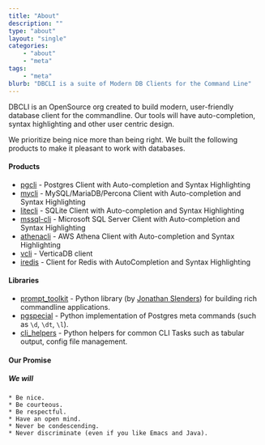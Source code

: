 ```yaml
---
title: "About"
description: ""
type: "about"
layout: "single"
categories:
    - "about"
    - "meta"
tags:
    - "meta"
blurb: "DBCLI is a suite of Modern DB Clients for the Command Line"
---
```


DBCLI is an OpenSource org created to build modern, user-friendly database client for the commandline. Our tools will have auto-completion, syntax highlighting and other user centric design.

We prioritize being nice more than being right. We built the following products to make it pleasant to work with databases.

#### Products

- [pgcli](https://www.pgcli.com) - Postgres Client with Auto-completion and Syntax Highlighting
- [mycli](https://www.mycli.net) - MySQL/MariaDB/Percona Client with Auto-completion and Syntax Highlighting
- [litecli](https://litecli.com) - SQLite Client with Auto-completion and Syntax Highlighting
- [mssql-cli](https://github.com/dbcli/mssql-cli) - Microsoft SQL Server Client with Auto-completion and Syntax Highlighting
- [athenacli](https://github.com/dbcli/athenacli) - AWS Athena Client with Auto-completion and Syntax Highlighting
- [vcli](https://github.com/dbcli/vcli) - VerticaDB client
- [iredis](https://github.com/laixintao/iredis/) -  Client for Redis with AutoCompletion and Syntax Highlighting

#### Libraries

- [prompt_toolkit](https://github.com/jonathanslenders/python-prompt-toolkit) - Python library (by [Jonathan Slenders](https://twitter.com/jonathan_s)) for building rich commandline applications.
- [pgspecial](https://github.com/dbcli/pgspecial) - Python implementation of Postgres meta commands (such as `\d`, `\dt`, `\l`).
- [cli_helpers](https://github.com/dbcli/cli_helpers) - Python helpers for common CLI Tasks such as tabular output, config file management.

#### Our Promise

##### We will

    * Be nice.
    * Be courteous.
    * Be respectful.
    * Have an open mind.
    * Never be condescending.
    * Never discriminate (even if you like Emacs and Java).
